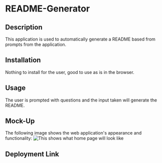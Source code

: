 # README-Generator

## Description

This application is used to automatically generate a README based from prompts from the application.

## Installation

Nothing to install for the user, good to use as is in the browser.

## Usage

The user is prompted with questions and the input taken will generate the README.

## Mock-Up

The following image shows the web application's appearance and functionality: 
![This shows what home page will look like](./assets/images/)

## Deployment Link

